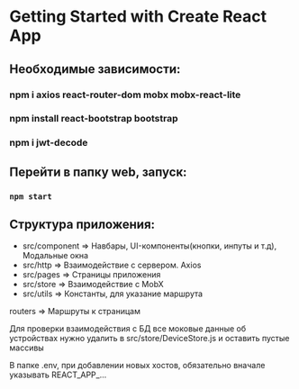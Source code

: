 # Getting Started with Create React App

## Необходимые зависимости:

### npm i axios react-router-dom mobx mobx-react-lite

### npm install react-bootstrap bootstrap

### npm i jwt-decode

## Перейти в папку web, запуск:

### `npm start`

## Структура приложения:

* src/component => Навбары, UI-компоненты(кнопки, инпуты и т.д), Модальные окна
* src/http => Взаимодействие с сервером. Axios
* src/pages => Страницы приложения
* src/store => Взаимодействие с MobX
* src/utils => Константы, для указание маршрута

routers => Маршруты к страницам

Для проверки взаимодействия с БД все моковые данные об устройствах нужно удалить в src/store/DeviceStore.js и оставить
пустые массивы

В папке .env, при добавлении новых хостов, обязательно вначале указывать REACT_APP_...